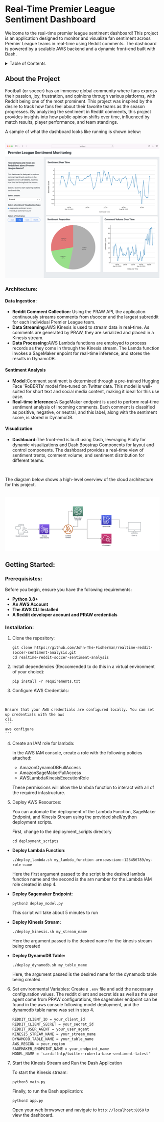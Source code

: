 # Real-Time Premier League Sentiment Dashboard

Welcome to the real-time premier league sentiment dashboard! This project is an application designed
to monitor and visualize fan sentiment across Premier League teams in real-time using Reddit
comments. The dashboard is powered by a scalable AWS backend and a dynamic front-end built with Dash. 

<!-- TABLE OF CONTENTS -->
<details>
  <summary>Table of Contents</summary>
  <ol>
    <li>
      <a href="#about-the-project">About The Project</a>
      <ul>
        <li><a href="#architecture">Architecture</a></li>
      </ul>
    </li>
    <li>
      <a href="#getting-started">Getting Started</a>
      <ul>
        <li><a href="#prerequisites">Prerequisites</a></li>
        <li><a href="#installation">Installation</a></li>
      </ul>
    </li>
    <li><a href="#usage">Usage</a></li>
    <li><a href="#roadmap">Roadmap</a></li>
    <li><a href="#contributing">Contributing</a></li>
    <li><a href="#license">License</a></li>
    <li><a href="#contact">Contact</a></li>
    <li><a href="#acknowledgments">Acknowledgments</a></li>
  </ol>
</details>

<!-- ABOUT THE PROJECT -->
## About the Project
Football (or soccer) has an immense global community where fans express their passion, joy,
frustration, and opinions through various platforms, with Reddit being one of the most prominent.
This project was inspired by the desire to track how fans feel about their favorite teams as the 
season progresses. By analyzing the sentiment in Reddit comments, this project provides insights
into how public opinion shifts over time, influenced by match results, player performance, and team
standings.

A sample of what the dashboard looks like running is shown below:

<br>
<div align="center">
    <img src="screenshots/dashboard.png" alt="dashboard" >
</div>

### Architecture:

#### Data Ingestion:
<ul>
    <li><strong>Reddit Comment Collection:</strong> Using the PRAW API, the application continuously 
    streams comments from r/soccer and the largest subreddit for each individual Premier League 
    team.</li>
    <li><strong>Data Streaming:</strong>AWS Kinesis is used to stream data in real-time. As comments
    are generated by PRAW, they are serialized and placed in a Kinesis stream.</li>
    <li><strong>Data Processing:</strong>AWS Lambda functions are employed to process records as
    they come in through the Kinesis stream. The Lamda function invokes a SageMaker enpoint for
    real-time inference, and stores the results in DynamoDB.</li>
</ul>

#### Sentiment Analysis
<ul>
    <li><strong>Model:</strong>Comment sentiment is determined through a pre-trained Hugging
    Face 'RoBERTa' model fine-tuned on Twitter data. This model is well-suited for short text and
    social media content, making it ideal for this use case.</li>
    <li><strong>Real-time Inference:</strong>A SageMaker endpoint is used to perform real-time
    sentiment analysis of incoming comments. Each comment is classified as positive, negative, or
    neutral, and this label, along with the sentiment score, is stored in DynamoDB.</li>
</ul>

#### Visualization
<ul>
    <li><strong>Dashboard:</strong>The front-end is built using Dash, leveraging Plotly for dynamic
    visualizations and Dash Boostrap Components for layout and control components. The dashboard
    provides a real-time view of sentiment trents, comment volume, and sentiment distribution for
    different teams.</li>
</ul>

<br>

The diagram below shows a high-level overview of the cloud architecture for this project.

<br>
<div align="center">
    <img src="screenshots/architecture_diagram.png" alt="architecture diagram" >
</div>


## Getting Started:

### Prerequisistes:

Before you begin, ensure you have the following requirements:

<ul>
    <li><strong>Python 3.8+ </strong></li>
    <li><strong>An AWS Account</strong></li>
    <li><strong>The AWS CLI Installed</strong></li>
    <li><strong>A Reddit developer account and PRAW credentials</strong></li>
</ul>

### Installation:

1. Clone the repository:
    ```shell
    git clone https://github.com/John-The-Fisherman/realtime-reddit-soccer-sentiment-analysis.git
    cd realtime-reddit-soccer-sentiment-analysis
    ```

2. Install dependencies (Reccomended to do this in a virtual environment of your choice):
    ```shell
    pip install -r requirements.txt
    ```

3. Configure AWS Credentials:
<br>

    Ensure that your AWS credentials are configured locally. You can set up credentials with the aws
    cli.
    ```
    aws configure
    ```

4. Create an IAM role for lambda:
    <br>

    In the AWS IAM console, create a role with the following policies attached:
    <ul>
        <li> AmazonDynamoDBFullAccess
        <li> AmazonSageMakerFullAccess
        <li> AWSLambdaKinesisExecutionRole
    </ul>

    These permissions will allow the lambda function to interact with all of the required infastructure.

5. Deploy AWS Resources:

    You can automate the deployment of the Lambda Function, SageMaker Endpoint, and Kinesis Stream
    using the provided shell/python deployment scripts. 

    First, change to the deployment_scripts directory

    ```
    cd deployment_scripts
    ```
<ul>
    <li><strong> Deploy Lambda Function:</strong></li>

```shell
./deploy_lambda.sh my_lambda_function arn:aws:iam::123456789/my-role-name 
```
Here the first argument passed to the script is the desired lambda function name and the second
is the arn number for the Lambda IAM role created in step 4.

<li><strong>Deploy Sagemaker Endpoint:</strong></li>

```
python3 deploy_model.py
```
This script will take about 5 minutes to run

<li><strong>Deploy Kinesis Stream:</strong></li>

```shell
./deploy_kinesis.sh my_stream_name
```
Here the argument passed is the desired name for the kinesis stream being created

<li><strong>Deploy DynamoDB Table:</strong></li>

```shell
./deploy_dynamodb.sh my_table_name
```
Here, the argument passed is the desired name for the dynamodb table being created.

</ul>

6. Set environmental Variables:
Create a `.env` file and add the necessary configuration values. The reddit client and secret ids
as well as the user agent come from PRAW configurations, the sagemaker endpoint can be found in
the aws console following model deployment, and the dynamodb table name was set in step 4.
    ```
    REDDIT_CLIENT_ID = your_client_id
    REDDIT_CLIENT_SECRET = your_secret_id
    REDDIT_USER_AGENT = your_user_agent
    KINESIS_STREAM_NAME = your_stream_name
    DYNAMODB_TABLE_NAME = your_table_name
    AWS_REGION = your_region
    SAGEMAKER_ENDPOINT_NAME = your_endpoint_name
    MODEL_NAME = 'cardiffnlp/twitter-roberta-base-sentiment-latest'
    ```

7. Start the Kinesis Stream and Run the Dash Application

    To start the Kinesis stream:
    ```
    python3 main.py
    ```

    Finally, to run the Dash application:

    ```
    python3 app.py
    ```
    Open your web browswer and navigate to `http://localhost:8050` to view the dashboard.



